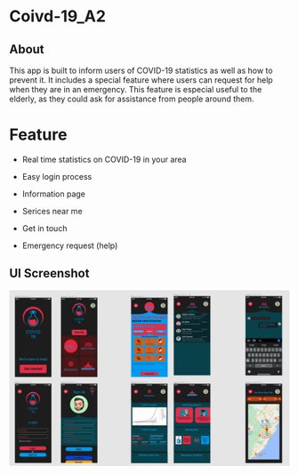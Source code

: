 # Coivd-19_A2
<h2>About</h2>
This app is built to inform users of COVID-19 statistics as well as how to prevent it. It includes a special feature where users can request for help when they are in an emergency. This feature is especial useful to the elderly, as they could ask for assistance from people around them.

<h1>Feature</h1>

* Real time statistics on COVID-19 in your area

* Easy login process

* Information page

* Serices near me

* Get in touch 

* Emergency request (help)


<h2>UI Screenshot</h2>

![alt text](https://github.com/ZakimJaver/Coivd-19_A2/blob/main/IMG_0085.jpg)
